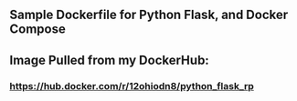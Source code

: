 ## Sample Dockerfile for Python Flask, and Docker Compose
## Image Pulled from my DockerHub: 
### https://hub.docker.com/r/12ohiodn8/python_flask_rp

